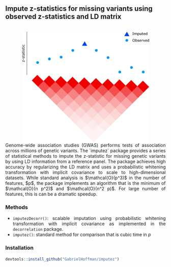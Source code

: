 
<br>

## Impute z-statistics for missing variants using observed z-statistics and LD matrix

<br>
<div align='center'>
<img src="man/figures/LD.png" width="400" align="center">
</div>

<div style="text-align: justify">
Genome-wide association studies (GWAS) performs tests of association across millions of genetic variants.  The `imputez` package provides a series of statistical methods to impute the z-statistic for missing genetic variants by using LD information from a reference panel.  The package achieves high accuracy by regularizing the LD matrix and uses a probabilistic whitening transformation with implicit covariance to scale to high-dimensional datasets.  While standard analysis is $\mathcal{O}(p^3)$ in the number of features, $p$, the package implements an algorithm that is the minimum of $\mathcal{O}(n p^2)$ and $\mathcal{O}(n^2 p)$.  For large number of features, this is can be a dramatic speedup.




### Methods 
- `imputezDecorr()`: scalable imputation using probabilistic whitening transformation with implicit covariance as implemented in the `decorrelation` package.
- `imputez()`: standard method for comparison that is cubic time in $p$


</div>


### Installation
```r
devtools::install_github("GabrielHoffman/imputez")
```
